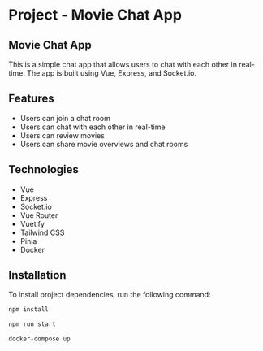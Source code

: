 # Project - Movie Chat App

## Movie Chat App

This is a simple chat app that allows users to chat with each other in real-time. The app is built using Vue, Express, and Socket.io.

## Features

- Users can join a chat room
- Users can chat with each other in real-time
- Users can review movies
- Users can share movie overviews and chat rooms

## Technologies

- Vue
- Express
- Socket.io
- Vue Router
- Vuetify
- Tailwind CSS
- Pinia
- Docker

## Installation

To install project dependencies, run the following command:

```bash
npm install
```

```bash
npm run start
```

```bash
docker-compose up
```